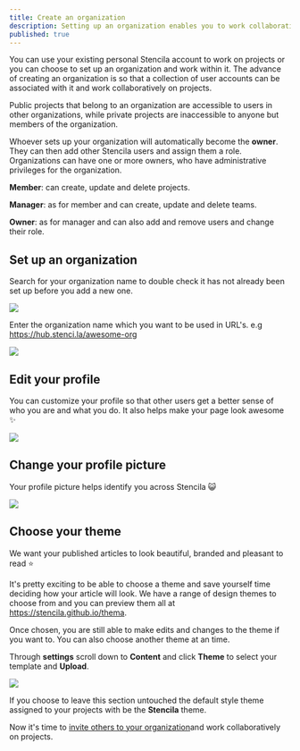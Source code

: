 ```yaml
---
title: Create an organization
description: Setting up an organization enables you to work collaboratively with your colleagues
published: true
---
```


You can use your existing personal Stencila account to work on projects or you can choose to set up an organization and work within it. The advance of creating an organization is so that a collection of user accounts can be associated with it and work collaboratively on projects.

Public projects that belong to an organization are accessible to users in other organizations, while private projects are inaccessible to anyone but members of the organization.

Whoever sets up your organization will automatically become the **owner**. They can then add other Stencila users and assign them a role. Organizations can have one or more owners, who have administrative privileges for the organization.

**Member**: can create, update and delete projects.

**Manager**: as for member and can create, update and delete teams.

**Owner**: as for manager and can also add and remove users and change their role.

## Set up an organization

Search for your organization name to double check it has not already been set up before you add a new one.

![](http://stencila.github.io/hub/manager/snaps/org-search.png)

Enter the organization name which you want to be used in URL's. e.g https://hub.stenci.la/awesome-org

![](http://stencila.github.io/hub/manager/snaps/org-new-name-field.png)

## Edit your profile

You can customize your profile so that other users get a better sense of who you are and what you do. It also helps make your page look awesome ✨

![](http://stencila.github.io/hub/manager/snaps/org-new-profile-fields.png)

## Change your profile picture

Your profile picture helps identify you across Stencila 😺

![](http://stencila.github.io/hub/manager/snaps/org-settings-image-form.png)

## Choose your theme

We want your published articles to look beautiful, branded and pleasant to read ⭐

It's pretty exciting to be able to choose a theme and save yourself time deciding how your article will look. We have a range of design themes to choose from and you can preview them all at https://stencila.github.io/thema.

Once chosen, you are still able to make edits and changes to the theme if you want to. You can also choose another theme at an time.

Through **settings** scroll down to **Content** and click **Theme** to select your template and **Upload**.

![](http://stencila.github.io/hub/manager/snaps/org-settings-theme-field.png)

If you choose to leave this section untouched the default style theme assigned to your projects with be the **Stencila** theme.

Now it's time to [invite others to your organization](./manage-organization-users.md)and work collaboratively on projects.
